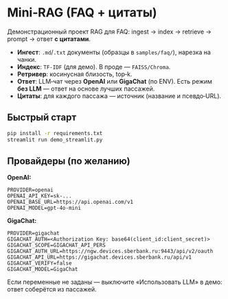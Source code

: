 # Mini‑RAG (FAQ + цитаты)

Демонстрационный проект RAG для FAQ: ingest → index → retrieve → prompt → ответ **с цитатами**.

- **Ингест**: `.md`/`.txt` документы (образцы в `samples/faq/`), нарезка на чанки.
- **Индекс**: `TF-IDF` (для демо). В проде — `FAISS/Chroma`.
- **Ретривер**: косинусная близость, top‑k.
- **Ответ**: LLM‑чат через **OpenAI** или **GigaChat** (по ENV). Есть режим **без LLM** — ответ на основе лучших пассажей.
- **Цитаты**: для каждого пассажa — источник (название и псевдо‑URL).

## Быстрый старт
```bash
pip install -r requirements.txt
streamlit run demo_streamlit.py
```

## Провайдеры (по желанию)

**OpenAI:**
```
PROVIDER=openai
OPENAI_API_KEY=sk-...
OPENAI_BASE_URL=https://api.openai.com/v1
OPENAI_MODEL=gpt-4o-mini
```

**GigaChat:**
```
PROVIDER=gigachat
GIGACHAT_AUTH=<Authorization Key: base64(client_id:client_secret)>
GIGACHAT_SCOPE=GIGACHAT_API_PERS
GIGACHAT_AUTH_URL=https://ngw.devices.sberbank.ru:9443/api/v2/oauth
GIGACHAT_API_URL=https://gigachat.devices.sberbank.ru/api/v1
GIGACHAT_VERIFY=false
GIGACHAT_MODEL=GigaChat
```

Если переменные не заданы — выключите «Использовать LLM» в демо: ответ соберётся из пассажей.
